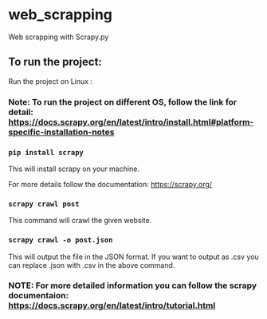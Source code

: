 # web_scrapping
Web scrapping with Scrapy.py

## To run the project:
Run the project on Linux :

### Note: To run the project on different OS, follow the link for detail: https://docs.scrapy.org/en/latest/intro/install.html#platform-specific-installation-notes

### `pip install scrapy`
This will install scrapy on your machine.

For more details follow the documentation: https://scrapy.org/

### `scrapy crawl post`
This command will crawl the given website.

### `scrapy crawl -o post.json`
This will output the file in the JSON format.
If you want to output as .csv you can replace .json with .csv in the above command.

### NOTE: For more detailed information you can follow the scrapy documentaion: https://docs.scrapy.org/en/latest/intro/tutorial.html
